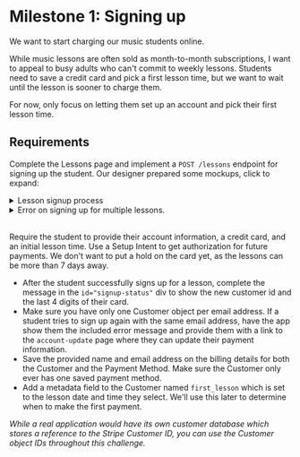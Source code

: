 # Milestone 1: Signing up

We want to start charging our music students online.

While music lessons are often sold as month-to-month subscriptions, I want to appeal to busy adults who can't commit to weekly lessons.  Students need to save a credit card and pick a first lesson time, but we want to wait until the lesson is sooner to charge them.

For now, only focus on letting them set up an account and pick their first lesson time.

## Requirements

Complete the Lessons page and implement a `POST /lessons` endpoint for signing up the student.  Our designer prepared some mockups, click to expand:
<details>
<summary>Lesson signup process</summary>

![Lesson Sign Up - Overview](../blob/master/screenshots/LessonSignup-Overview.gif?raw=true)

![Lesson Sign Up - Success](../blob/master/screenshots/LessonSignUp-Success.png?raw=true)

</details>

<details><summary>Error on signing up for multiple lessons.</summary>

![Lesson Sign Up - Fail](../blob/master/screenshots/LessonSignUp-Fail.png?raw=true)

</details>

<br />

Require the student to provide their account information, a credit card, and an initial lesson time.  Use a Setup Intent to get authorization for future payments.  We don't want to put a hold on the card yet, as the lessons can be more than 7 days away.

- After the student successfully signs up for a lesson, complete the message in the `id="signup-status"` div to show the new customer id and the last 4 digits of their card.
- Make sure you have only one Customer object per email address.  If a student tries to sign up again with the same email address, have the app show them the included error message and provide them with a link to the `account-update` page where they can update their payment information.
- Save the provided name and email address on the billing details for both the Customer and the Payment Method.  Make sure the Customer only ever has one saved payment method.
- Add a metadata field to the Customer named `first_lesson` which is set to the lesson date and time they select.  We'll use this later to determine when to make the first payment.

_While a real application would have its own customer database which stores a reference to the Stripe Customer ID, you can use the Customer object IDs throughout this challenge._
